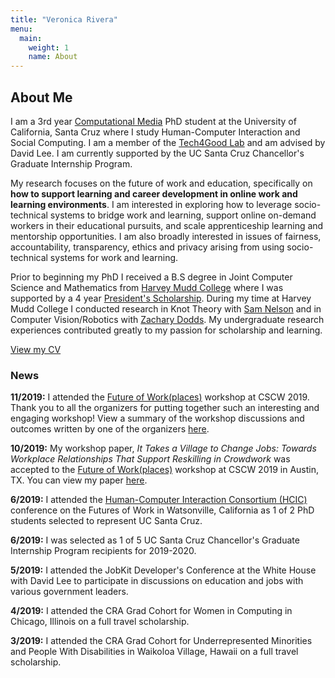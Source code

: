 ```yaml
---
title: "Veronica Rivera"
menu:
  main:
    weight: 1
    name: About
---
```


## About Me

I am a 3rd year [Computational Media][compmedia] PhD student at the University of California, Santa Cruz where I study Human-Computer Interaction and Social Computing. I am a member of the [Tech4Good Lab][t4good] and am advised by David Lee. I am currently supported by the UC Santa Cruz Chancellor's Graduate Internship Program. 

My research focuses on the future of work and education, specifically on **how to support learning and career development in online work and learning environments**. I am interested in exploring how to leverage socio-technical systems to bridge work and learning, support online on-demand workers in their educational pursuits, and scale apprenticeship learning and mentorship opportunities. I am also broadly interested in issues of fairness, accountability, transparency, ethics and privacy arising from using socio-technical systems for work and learning. 

Prior to beginning my PhD I received a B.S degree in Joint Computer Science and Mathematics from [Harvey Mudd College][hmc] where I was supported by a 4 year [President's Scholarship][psp]. During my time at Harvey Mudd College I conducted research in Knot Theory with [Sam Nelson][nelson] and in Computer Vision/Robotics with [Zachary Dodds][dodds]. My undergraduate research experiences contributed greatly to my passion for scholarship and learning. 

[View my CV][CV]

### News 
**11/2019:** I attended the [Future of Work(places)][futureworkplaces] workshop at CSCW 2019. Thank you to all the organizers for putting together such an interesting and engaging workshop! View a summary of the workshop discussions and outcomes written by one of the organizers [here][cscw-summary]. 

**10/2019:** My workshop paper, *It Takes a Village to Change Jobs: Towards Workplace Relationships That Support Reskilling in Crowdwork* was accepted to the [Future of Work(places)][futureworkplaces] workshop at CSCW 2019 in Austin, TX. You can view my paper [here][cscw19]. 

**6/2019:** I attended the [Human-Computer Interaction Consortium (HCIC)][hcic] conference on the Futures of Work in Watsonville, California as 1 of 2 PhD students selected to represent UC Santa Cruz. 

**6/2019:** I was selected as 1 of 5 UC Santa Cruz Chancellor's Graduate Internship Program recipients for 2019-2020. 

**5/2019:** I attended the JobKit Developer's Conference at the White House with David Lee to participate in discussions on education and jobs with various government leaders. 

**4/2019:** I attended the CRA Grad Cohort for Women in Computing in Chicago, Illinois on a full travel scholarship. 

**3/2019:** I attended the CRA Grad Cohort for Underrepresented Minorities and People With Disabilities in Waikoloa Village, Hawaii on a full travel scholarship. 

[hmc]: https://www.hmc.edu/
[compmedia]: https://grad.soe.ucsc.edu/computational-media
[t4good]: https://tech4good.soe.ucsc.edu/
[psp]: https://www.hmc.edu/admission/afford/scholarships-and-grants/merit-based-scholarships/presidents-scholars-program/ 
[nelson]: https://www1.cmc.edu/pages/faculty/VNelson/
[dodds]: https://www.cs.hmc.edu/~dodds/ 
[hcic]: https://hcic.org/hcic2019/index.phtml
[cscw19]: /docs/cscw19-workshop.pdf
[futureworkplaces]: https://cscw2019-futureofworkplaces.com
[cscw-summary]: https://medium.com/acm-cscw/exploring-the-future-of-work-places-cscw-2019-workshop-summary-2f587f093df1 
[CV]: /docs/Veronica_Rivera_CV.pdf


